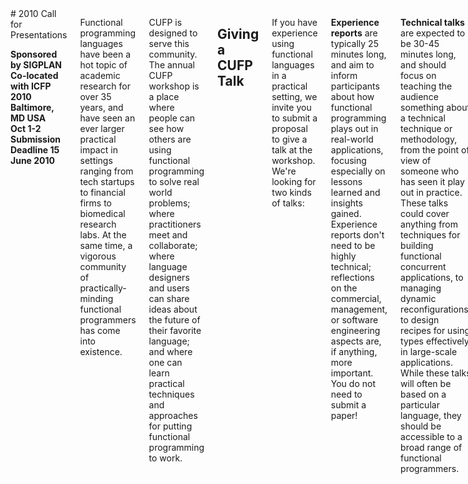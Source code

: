 <div class="row" media:type="text/omd">
<div class="small-12 columns" media:type="text/omd">

<div class="text-center" media:type="text/omd">
# 2010 Call for Presentations

**Sponsored by SIGPLAN<br />
Co-located with ICFP 2010<br />
Baltimore, MD USA<br />
Oct 1-2<br />
Submission Deadline 15 June 2010**
</div>

Functional programming languages have been a hot topic of academic
research for over 35 years, and have seen an ever larger practical
impact in settings ranging from tech startups to financial firms to
biomedical research labs.  At the same time, a vigorous community of
practically-minding functional programmers has come into existence.

CUFP is designed to serve this community.  The annual CUFP workshop is
a place where people can see how others are using functional
programming to solve real world problems; where practitioners meet and
collaborate; where language designers and users can share ideas about
the future of their favorite language; and where one can learn
practical techniques and approaches for putting functional programming
to work.

## Giving a CUFP Talk
If you have experience using functional languages in a practical
setting, we invite you to submit a proposal to give a talk at the
workshop.  We're looking for two kinds of talks:

**Experience reports** are typically 25 minutes long, and aim to
inform participants about how functional programming plays out in
real-world applications, focusing especially on lessons learned and
insights gained. Experience reports don't need to be highly technical;
reflections on the commercial, management, or software engineering
aspects are, if anything, more important. You do not need to submit a
paper!

**Technical talks** are expected to be 30-45 minutes long, and should
focus on teaching the audience something about a technical technique
or methodology, from the point of view of someone who has seen it play
out in practice.  These talks could cover anything from techniques for
building functional concurrent applications, to managing dynamic
reconfigurations, to design recipes for using types effectively in
large-scale applications.  While these talks will often be based on a
particular language, they should be accessible to a broad range of
functional programmers.

If you are interested in offering a talk, or nominating someone to do
so, send an e-mail to francesco\(at\)erlang-consulting\(dot\)com or
yminsky\(at\)janestreet\(dot\)com by **15 June 2010** with a short
description of what you'd like to talk about or what you think your
nominee should give a talk about. Such descriptions should be about
one page long.

There will be no published proceedings, as the meeting is intended to
be more a discussion forum than a technical interchange.

## Program Committee
- Francesco Cesarini, Erlang Training and Consulting \(Co-Chair\)
- Tim Dysinger, Sonian Networks
- Alain Frisch, LexiFi
- Nick Gerakines, Chegg
- Adam Granicz, IntelliFactory
- Amanda Laucher
- Romain Lenglet, Google Japan
- Yaron Misky, Jane Street \(Co-Chair\)
- Mary Sheeran, Chalmers
- Don Stewart, Galois
- Dean Wampler, DRW Trading

## More information
For more information on CUFP, including videos of presentations from
previous years, take a look at the CUFP website at <http://cufp.org>.
Note that presenters, like other attendees, will need to register for
the event.  Presentations will be video taped and presenters will be
expected to sign an ACM copyright release form.  Acceptance and
rejection letters will be sent out by July 15th.  Note that ICFP
proper is on Sep. 27-29th.

</div>
</div>
